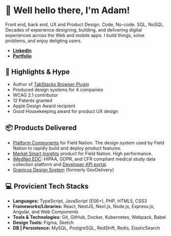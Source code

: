 # 👋 Well hello there, I'm Adam!

Front end, back end, UX and Product Design. Code, No-code. SQL, NoSQL. 
Decades of experience designing, building, and delivering digital experiences across the Web and mobile apps. I build things, solve problems, and enjoy deligting users.
- [**LinkedIn** ](https://www.linkedin.com/in/adamlund)
- [**Portfolio**](https://adamlund.design)

## 🌟 Highlights & Hype
- Author of [TabStacks Browser Plugin](https://chromewebstore.google.com/detail/tabstacks-tab-and-history/dlnnmaeafoliffblhenabcijmogfefha)
- Produced design systems for 4 companies
- WCAG 2.1 contributor
- 12 Patents granted
- Apple Design Award recipient
- Good Housekeeping award for product UX design

## 📦 Products Delivered
- [Platform Components](https://fieldnation.design) for Field Nation. The design system used by Field Nation to rapidly build and deploy product features.
- [Market Smart Insights](https://fieldnation.com/marketsmart) product for Field Nation. High performance.
- [iMedNet EDC](https://www.imednet.com/): HIPAA, GDPR, and CFR compliant  medical study data collection platform and [Developer API portal](https://portal.prod.imednetapi.com/).
- [Granicus Design System](http://ui.granicus.com) (formerly GovDelivery)

## 💻 Provicient Tech Stacks
- **Languages:** TypeScript, JavaScript (ES6+), PHP, HTML5, CSS3
- **Frameworks/Libraries:** React, NestJS, Next.js, Node.js, Express.js, Angular, and Web Components
- **Tools & Technologies:** Git, GitHub, Docker, Kubernetes, Webpack, Babel
- **Design Tools:** Figma, Sketch
- **DB | Persistence:** MySQL, PostgreSQL, RedShift, Redis, ElasticSearch
